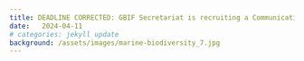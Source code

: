 ```yaml
---
title: DEADLINE CORRECTED: GBIF Secretariat is recruiting a Communications Specialist
date:   2024-04-11
# categories: jekyll update
background: /assets/images/marine-biodiversity_7.jpg
---
```


